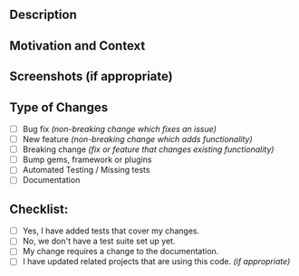 <!-- ↑ Provide a general summary of your changes in the Title above ↑ -->
<!-- ↑ with the pivotal ticket id if you're a Chute employee. ↑ -->
<!-- ↑ When squashing, make sure that you include [Delivers #TICKET_ID] ↑ -->

## Description
<!-- Describe your changes in detail. -->

## Motivation and Context
<!-- Why is this change required? What problem does it solve? -->

## Screenshots (if appropriate)
<!-- Report 'N/A' if none -->

## Type of Changes
<!-- What type of changes does your code introduce? -->
<!-- Put an `[x]` in any of the boxes that apply: -->
- [ ] Bug fix _(non-breaking change which fixes an issue)_
- [ ] New feature _(non-breaking change which adds functionality)_
- [ ] Breaking change _(fix or feature that changes existing functionality)_
- [ ] Bump gems, framework or plugins
- [ ] Automated Testing / Missing tests
- [ ] Documentation

## Checklist:
<!-- Verify the following points and put an `[x]` in the boxes that apply: -->
<!--- If you're unsure about any of these, don't hesitate to ask. We're here to help! -->
- [ ] Yes, I have added tests that cover my changes.
- [ ] No, we don't have a test suite set up yet.
- [ ] My change requires a change to the documentation.
- [ ] I have updated related projects that are using this code. _(if appropriate)_

<!-- Mention person or team responsible for reviewing the proposed changes. -->
